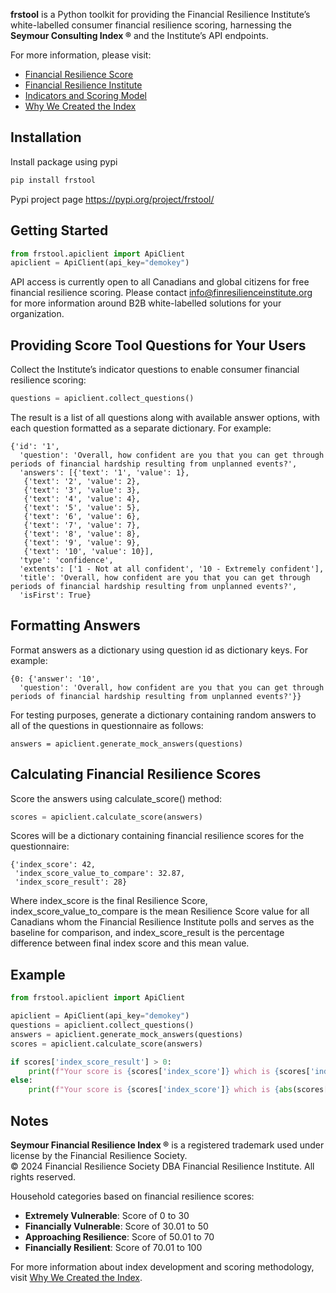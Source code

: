**frstool** is a Python toolkit for providing the Financial Resilience Institute’s white-labelled
consumer financial resilience scoring, harnessing the **Seymour Consulting Index ®** and the Institute’s API
endpoints.

For more information, please visit:
- [Financial Resilience Score](https://financialresiliencescore.com/)
- [Financial Resilience Institute](https://www.finresilienceinstitute.org/)
- [Indicators and Scoring Model](https://www.finresilienceinstitute.org/indicators-and-scoring-model/)
- [Why We Created the Index](https://www.finresilienceinstitute.org/why-we-created-the-index/)


## Installation

Install package using pypi

```python
pip install frstool
```

Pypi project page https://pypi.org/project/frstool/

## Getting Started

```python
from frstool.apiclient import ApiClient
apiclient = ApiClient(api_key="demokey")
```

API access is currently open to all Canadians and global citizens for free financial resilience scoring. Please contact info@finresilienceinstitute.org for more information around B2B white-labelled solutions for your organization.

## Providing Score Tool Questions for Your Users

Collect the Institute’s indicator questions to enable consumer financial resilience scoring:

```python
questions = apiclient.collect_questions()
```

The result is a list of all questions along with available answer options, with each question formatted as a separate dictionary. For example:

```console
{'id': '1',
  'question': 'Overall, how confident are you that you can get through periods of financial hardship resulting from unplanned events?',
  'answers': [{'text': '1', 'value': 1},
   {'text': '2', 'value': 2},
   {'text': '3', 'value': 3},
   {'text': '4', 'value': 4},
   {'text': '5', 'value': 5},
   {'text': '6', 'value': 6},
   {'text': '7', 'value': 7},
   {'text': '8', 'value': 8},
   {'text': '9', 'value': 9},
   {'text': '10', 'value': 10}],
  'type': 'confidence',
  'extents': ['1 - Not at all confident', '10 - Extremely confident'],
  'title': 'Overall, how confident are you that you can get through periods of financial hardship resulting from unplanned events?',
  'isFirst': True}
```

## Formatting Answers

Format answers as a dictionary using question id as dictionary keys. For example:

```console
{0: {'answer': '10',
  'question': 'Overall, how confident are you that you can get through periods of financial hardship resulting from unplanned events?'}}
```

For testing purposes, generate a dictionary containing random answers to all of the questions in questionnaire as follows:

```console
answers = apiclient.generate_mock_answers(questions)
```

## Calculating Financial Resilience Scores

Score the answers using calculate_score() method:

```python
scores = apiclient.calculate_score(answers)
```

Scores will be a dictionary containing financial resilience scores for the questionnaire:

```console
{'index_score': 42,
 'index_score_value_to_compare': 32.87,
 'index_score_result': 28}
```
Where index_score is the final Resilience Score, index_score_value_to_compare is the mean Resilience Score value for all Canadians whom the Financial Resilience Institute polls and serves as the baseline for comparison, and index_score_result is the percentage difference between final index score and this mean value.

## Example

```python
from frstool.apiclient import ApiClient

apiclient = ApiClient(api_key="demokey")
questions = apiclient.collect_questions()
answers = apiclient.generate_mock_answers(questions)
scores = apiclient.calculate_score(answers)

if scores['index_score_result'] > 0:
    print(f"Your score is {scores['index_score']} which is {scores['index_score_result']}% higher than the average score {scores['index_score_value_to_compare']}")
else:
    print(f"Your score is {scores['index_score']} which is {abs(scores['index_score_result'])}% lower than the average score {scores['index_score_value_to_compare']}")
```

## Notes

**Seymour Financial Resilience Index ®** is a registered trademark used under license by the Financial Resilience Society.  
© 2024 Financial Resilience Society DBA Financial Resilience Institute. All rights reserved.

Household categories based on financial resilience scores:
- **Extremely Vulnerable**: Score of 0 to 30
- **Financially Vulnerable**: Score of 30.01 to 50
- **Approaching Resilience**: Score of 50.01 to 70
- **Financially Resilient**: Score of 70.01 to 100

For more information about index development and scoring methodology, visit [Why We Created the Index](https://www.finresilienceinstitute.org/why-we-created-the-index/).

